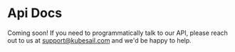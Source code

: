 # Api Docs

Coming soon! If you need to programmatically talk to our API, please reach out to us at support@kubesail.com and we'd be happy to help.

